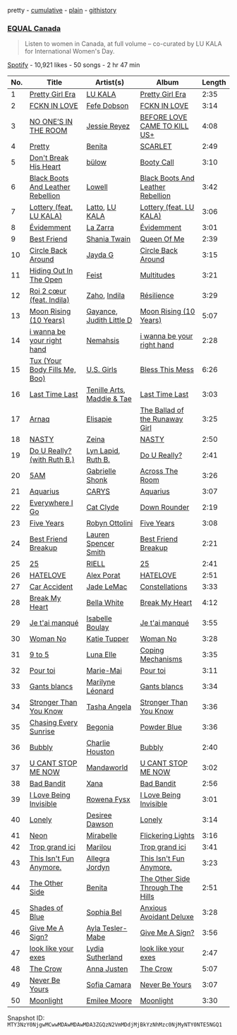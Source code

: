 pretty - [cumulative](/playlists/cumulative/37i9dQZF1DX3vtLopew4fC.md) - [plain](/playlists/plain/37i9dQZF1DX3vtLopew4fC) - [githistory](https://github.githistory.xyz/mackorone/spotify-playlist-archive/blob/main/playlists/plain/37i9dQZF1DX3vtLopew4fC)

### [EQUAL Canada](https://open.spotify.com/playlist/37i9dQZF1DX3vtLopew4fC)

> Listen to women in Canada, at full volume – co\-curated by LU KALA for International Women's Day.

[Spotify](https://open.spotify.com/user/spotify) - 10,921 likes - 50 songs - 2 hr 47 min

| No. | Title | Artist(s) | Album | Length |
|---|---|---|---|---|
| 1 | [Pretty Girl Era](https://open.spotify.com/track/3w6JB9UckmYZBn4Tsq2kpM) | [LU KALA](https://open.spotify.com/artist/5R1cUyk9ysrruOo4ErpGjg) | [Pretty Girl Era](https://open.spotify.com/album/6G32ymoo3YjIUKVMGIKJUY) | 2:35 |
| 2 | [FCKN IN LOVE](https://open.spotify.com/track/2UN1L1asI3uKQCijznnz8Z) | [Fefe Dobson](https://open.spotify.com/artist/0mzTssRDPIQVH5wSNzOdFZ) | [FCKN IN LOVE](https://open.spotify.com/album/6E9vd6KQ1xdRmiwx7YmGO9) | 3:14 |
| 3 | [NO ONE’S IN THE ROOM](https://open.spotify.com/track/2C6QUOsR7PfEm3EpXOLvjv) | [Jessie Reyez](https://open.spotify.com/artist/3KedxarmBCyFBevnqQHy3P) | [BEFORE LOVE CAME TO KILL US+](https://open.spotify.com/album/6TtJmwgLMiPLePBuso4vay) | 4:08 |
| 4 | [Pretty](https://open.spotify.com/track/2ARyZvxGYqUaUgAtqwyBsq) | [Benita](https://open.spotify.com/artist/7eg1HMzWrYIgVFtoq4UZZA) | [SCARLET](https://open.spotify.com/album/2r4VnfYwKcsNFoBlwIhW1k) | 2:49 |
| 5 | [Don't Break His Heart](https://open.spotify.com/track/4oEcuqBIgLEvWJGlZoRqQ6) | [bülow](https://open.spotify.com/artist/5vBrKGOjN10BMwB0cJADj4) | [Booty Call](https://open.spotify.com/album/4btdT0MHZpeqLNqY32VuKB) | 3:10 |
| 6 | [Black Boots And Leather Rebellion](https://open.spotify.com/track/0NXP4ludZAzYM7Z8IHZu0X) | [Lowell](https://open.spotify.com/artist/3MJ2o2vTovueQARKmOzHls) | [Black Boots And Leather Rebellion](https://open.spotify.com/album/5bUXsJJChr9ugC6zD9Bmj4) | 3:42 |
| 7 | [Lottery \(feat\. LU KALA\)](https://open.spotify.com/track/1JUtrCqYzJ80tcAzMbCvir) | [Latto](https://open.spotify.com/artist/3MdXrJWsbVzdn6fe5JYkSQ), [LU KALA](https://open.spotify.com/artist/5R1cUyk9ysrruOo4ErpGjg) | [Lottery \(feat\. LU KALA\)](https://open.spotify.com/album/2cMtG6iuA7hXGNb4DHVql4) | 3:06 |
| 8 | [Évidemment](https://open.spotify.com/track/18ZX6YaDSOopXPRvfIh8DM) | [La Zarra](https://open.spotify.com/artist/0NkmvuSD5Pm8zucjwIpChS) | [Évidemment](https://open.spotify.com/album/1V6nmlYGcUbCOfzfhofGPI) | 3:01 |
| 9 | [Best Friend](https://open.spotify.com/track/3OCTonHd9l53kBjGFvW29a) | [Shania Twain](https://open.spotify.com/artist/5e4Dhzv426EvQe3aDb64jL) | [Queen Of Me](https://open.spotify.com/album/4vgoKoyq3ep6PLN25XtS6w) | 2:39 |
| 10 | [Circle Back Around](https://open.spotify.com/track/222xHxHw2MXwNX2qRFO6cB) | [Jayda G](https://open.spotify.com/artist/3NKVm2Jedcf6ibJr6pMUVx) | [Circle Back Around](https://open.spotify.com/album/4crvOlmTqKOcYeZkNs3D33) | 3:15 |
| 11 | [Hiding Out In The Open](https://open.spotify.com/track/6rN8cR7iEcC1hAlHF4UpSN) | [Feist](https://open.spotify.com/artist/6CWTBjOJK75cTE8Xv8u1kj) | [Multitudes](https://open.spotify.com/album/4GErH8Za9b4VutH8jTSU1o) | 3:21 |
| 12 | [Roi 2 cœur \(feat\. Indila\)](https://open.spotify.com/track/6nYW5D9TyWomuS9hW6wDuY) | [Zaho](https://open.spotify.com/artist/0vN920jukdAbErvjo2OJ2o), [Indila](https://open.spotify.com/artist/0FEJqmeLRzsXj8hgcZaAyB) | [Résilience](https://open.spotify.com/album/7pv5ansWsFSWQbN7uTJvQ2) | 3:29 |
| 13 | [Moon Rising \(10 Years\)](https://open.spotify.com/track/1Ss2yRnWazM2Vp7j4QZZ6c) | [Gayance](https://open.spotify.com/artist/6HkmFbqw9k63LmmlBlCQic), [Judith Little D](https://open.spotify.com/artist/5ndKESqmhnZNtrRnYeqHBz) | [Moon Rising \(10 Years\)](https://open.spotify.com/album/5A7UKjX9QT6yADRDVMFIOP) | 5:07 |
| 14 | [i wanna be your right hand](https://open.spotify.com/track/68SNAUUgO2XwxykrEboEZN) | [Nemahsis](https://open.spotify.com/artist/3IoGpeLyopeqGwiD4Nnt1f) | [i wanna be your right hand](https://open.spotify.com/album/1Qo5P3fZvirEKp6sKXEoYT) | 2:28 |
| 15 | [Tux \(Your Body Fills Me, Boo\)](https://open.spotify.com/track/0cCGlP0ciQgqsg095WoRI7) | [U.S\. Girls](https://open.spotify.com/artist/3AHFDfqhSqPBecjQDIOIJA) | [Bless This Mess](https://open.spotify.com/album/5aGGbXFpuBcMzc8o6TORY9) | 6:26 |
| 16 | [Last Time Last](https://open.spotify.com/track/09pr49bPWb2OKkDSvxKn2s) | [Tenille Arts](https://open.spotify.com/artist/0gSAxSvAApQc71cTpoXDFu), [Maddie & Tae](https://open.spotify.com/artist/34bhyY8jfKez7uKakMfy4y) | [Last Time Last](https://open.spotify.com/album/0N4b2e4iIY4uIKUI7kikks) | 3:03 |
| 17 | [Arnaq](https://open.spotify.com/track/7eMFZDDVezqN2tOEBOU29v) | [Elisapie](https://open.spotify.com/artist/37Hkw3PjSoS9k06WwMibM3) | [The Ballad of the Runaway Girl](https://open.spotify.com/album/4thL3jIVt8oFNZgvnHslkU) | 3:25 |
| 18 | [NASTY](https://open.spotify.com/track/3GxW7jtmUatEqM14hZdKFC) | [Zeina](https://open.spotify.com/artist/2saNOYtb2v8aXMmezcwAiI) | [NASTY](https://open.spotify.com/album/5oYotxU1JNdejw1yaDFfEF) | 2:50 |
| 19 | [Do U Really? \(with Ruth B.\)](https://open.spotify.com/track/0y6M5yh5WYBZXBTrAAp3cy) | [Lyn Lapid](https://open.spotify.com/artist/4pfy05cNNTacuOQ6SiSu4v), [Ruth B.](https://open.spotify.com/artist/2WzaAvm2bBCf4pEhyuDgCY) | [Do U Really?](https://open.spotify.com/album/0GF4XbJWS3wXBssOfKFbb6) | 2:41 |
| 20 | [5AM](https://open.spotify.com/track/3riOdbVB5Ma1SrhKjBt7bl) | [Gabrielle Shonk](https://open.spotify.com/artist/5Vj7LABYdzz3ZBt1EhDIoQ) | [Across The Room](https://open.spotify.com/album/5xD3AZ3zsBzhXFCcEmULkD) | 3:26 |
| 21 | [Aquarius](https://open.spotify.com/track/6k783wDpox9VmRN7BRmoiL) | [CARYS](https://open.spotify.com/artist/7sNr4UxauWqLRElKZufDRU) | [Aquarius](https://open.spotify.com/album/0AxCatuUj3ixpetylkTyu3) | 3:07 |
| 22 | [Everywhere I Go](https://open.spotify.com/track/2JHFr3SVvWSGoFKg3kvTgw) | [Cat Clyde](https://open.spotify.com/artist/7oRT0oC3vhUGQJCL6CYYzk) | [Down Rounder](https://open.spotify.com/album/2oxTJw5q7KQZYxXipOCoa8) | 2:19 |
| 23 | [Five Years](https://open.spotify.com/track/1Sz7AlQskzUlFOCg777Blx) | [Robyn Ottolini](https://open.spotify.com/artist/2mAb9JDF63azaglqA7c9bb) | [Five Years](https://open.spotify.com/album/6nIKvEnR5atH4nZjQ6adFE) | 3:08 |
| 24 | [Best Friend Breakup](https://open.spotify.com/track/5rKMN0bKdqcGWo1iLvv30Y) | [Lauren Spencer Smith](https://open.spotify.com/artist/79AyR6ATpj2LTPxfb6FX50) | [Best Friend Breakup](https://open.spotify.com/album/6mF1bVrioCxksnRBHUN7Ej) | 2:21 |
| 25 | [25](https://open.spotify.com/track/5MqU9NhTlMa3DxwEhE6z9J) | [RIELL](https://open.spotify.com/artist/0xD6n0wj7aqV5g5LcRNBUd) | [25](https://open.spotify.com/album/2IAppLYgcRpa7FC6oNFbOV) | 2:41 |
| 26 | [HATELOVE](https://open.spotify.com/track/0zDBdVVqplM1fraqw0Au81) | [Alex Porat](https://open.spotify.com/artist/3aROeSNBd69DWHpcyyMOcI) | [HATELOVE](https://open.spotify.com/album/3HXLsudy18Zldq74H5KP5R) | 2:51 |
| 27 | [Car Accident](https://open.spotify.com/track/0fOwJiPxWs5Wp8IggTSYAE) | [Jade LeMac](https://open.spotify.com/artist/4JnJjqxsTp8E5rZsyITf63) | [Constellations](https://open.spotify.com/album/4b1xWMGSJAtnnQxd2JVDw6) | 3:33 |
| 28 | [Break My Heart](https://open.spotify.com/track/27ZePBIuQwaBQ1PgqwdL8t) | [Bella White](https://open.spotify.com/artist/7Bk7ojRJfkv48w69JNF66V) | [Break My Heart](https://open.spotify.com/album/5268EaZWA8tsSTTWHrDGbF) | 4:12 |
| 29 | [Je t'ai manqué](https://open.spotify.com/track/7d8Fk8bxao3O9A3rqgG6GM) | [Isabelle Boulay](https://open.spotify.com/artist/5gx3I0a3G8F4hui6GZLfQF) | [Je t'ai manqué](https://open.spotify.com/album/330ZfKjrGDutgAkyp0vawf) | 3:55 |
| 30 | [Woman No](https://open.spotify.com/track/1FmvLSFlQNc2z8BFGOP8kn) | [Katie Tupper](https://open.spotify.com/artist/4uReB9HwMdEgwDXredJoVW) | [Woman No](https://open.spotify.com/album/7fSmCvKf3HjfCiq3dGDFP2) | 3:28 |
| 31 | [9 to 5](https://open.spotify.com/track/5iOnROz3fXBKBlv0Kapgs4) | [Luna Elle](https://open.spotify.com/artist/76FMyQJ8BGZA762QQc0X8Q) | [Coping Mechanisms](https://open.spotify.com/album/4hBCs9ps7wBk5BmjMT64Oc) | 3:35 |
| 32 | [Pour toi](https://open.spotify.com/track/4OOCL2Sfbm6VVy8KrcuTjO) | [Marie\-Mai](https://open.spotify.com/artist/1BmW7gk5sNUff7U3JEWqxa) | [Pour toi](https://open.spotify.com/album/6lIdkfl8jfTmc4xMaG6JwG) | 3:11 |
| 33 | [Gants blancs](https://open.spotify.com/track/2LvkbJtiU8zBRZnBWqra43) | [Marilyne Léonard](https://open.spotify.com/artist/00WvHy3wvdUV4WSvvc0N5p) | [Gants blancs](https://open.spotify.com/album/4ll73k9KZOaVPVWh54VlIL) | 3:34 |
| 34 | [Stronger Than You Know](https://open.spotify.com/track/566iyMrmzbowNCMDO0eOO3) | [Tasha Angela](https://open.spotify.com/artist/55icKM7WkjXWnyfvCTlqbk) | [Stronger Than You Know](https://open.spotify.com/album/5xGwWSDZVRk6KAAntKONuX) | 3:36 |
| 35 | [Chasing Every Sunrise](https://open.spotify.com/track/0Ygba8PsSx8nb6LmgXaTje) | [Begonia](https://open.spotify.com/artist/4imuw38jkxPpTDqeMZDZD6) | [Powder Blue](https://open.spotify.com/album/0kr5NBd2qdQNeZhzke5tHz) | 3:36 |
| 36 | [Bubbly](https://open.spotify.com/track/5Yxw8MJcI4AT58ur7e04Fw) | [Charlie Houston](https://open.spotify.com/artist/6BkSTbIWZrLZZK0sa2GehR) | [Bubbly](https://open.spotify.com/album/3Ow42KfNDAWbBmCIZ7YK5E) | 2:40 |
| 37 | [U CANT STOP ME NOW](https://open.spotify.com/track/7frTfDcziY9MJKaxh9o2cB) | [Mandaworld](https://open.spotify.com/artist/2N6Ed6g2uFyP2D03Bxo3x3) | [U CANT STOP ME NOW](https://open.spotify.com/album/7usNqMOvyt0qBKCoJvGaJu) | 3:02 |
| 38 | [Bad Bandit](https://open.spotify.com/track/4QplA72qE5A9htCwy4D8DW) | [Xana](https://open.spotify.com/artist/5Ui0TOcqUVmXQORMMkMaD3) | [Bad Bandit](https://open.spotify.com/album/3SXPaUh3diFv1M7djRxx5b) | 2:56 |
| 39 | [I Love Being Invisible](https://open.spotify.com/track/41soii7TsX2M2AIAAOsNh5) | [Rowena Fysx](https://open.spotify.com/artist/6y4JQgtvRMTNfA5YVMPv3p) | [I Love Being Invisible](https://open.spotify.com/album/1AQByoYFbZI7v8YNGquSfI) | 3:01 |
| 40 | [Lonely](https://open.spotify.com/track/0NMS0WFFMlNhEkJKuXfddr) | [Desiree Dawson](https://open.spotify.com/artist/1BeMe0yy4Sqo29rnqkZ1tc) | [Lonely](https://open.spotify.com/album/2UPii1T7OEUaBHwINMykwN) | 3:14 |
| 41 | [Neon](https://open.spotify.com/track/2M2MpJLcjmuXYDbFrA8OoE) | [Mirabelle](https://open.spotify.com/artist/7ccDEQF3klS28iA5TI3b6m) | [Flickering Lights](https://open.spotify.com/album/6w8iEyywSIzRUayxEjr9JC) | 3:16 |
| 42 | [Trop grand ici](https://open.spotify.com/track/6q5WRPrbJOQ4wbH41OSWHW) | [Marilou](https://open.spotify.com/artist/502LJ9OJfK5m2p1CGDx8vf) | [Trop grand ici](https://open.spotify.com/album/3S87e7C5pMtzaAJ5G035Kf) | 3:41 |
| 43 | [This Isn't Fun Anymore.](https://open.spotify.com/track/38YA1CLtYc9nhdBCxvait9) | [Allegra Jordyn](https://open.spotify.com/artist/2CVFLhroSUN5E5r8FW25LR) | [This Isn't Fun Anymore.](https://open.spotify.com/album/0Y0eGM7zEFtcRk2hgzcTI1) | 3:23 |
| 44 | [The Other Side](https://open.spotify.com/track/4mCxb7qGqQ0aKZBaGiQ7Zb) | [Benita](https://open.spotify.com/artist/7eg1HMzWrYIgVFtoq4UZZA) | [The Other Side Through The Hills](https://open.spotify.com/album/5LUBcV7g3FG9OHfQwBRTdb) | 2:51 |
| 45 | [Shades of Blue](https://open.spotify.com/track/2SzMY8c3D8aY2csmLVfuRZ) | [Sophia Bel](https://open.spotify.com/artist/6WJnpSVDynCWGrhJcSQIm6) | [Anxious Avoidant Deluxe](https://open.spotify.com/album/5PBjnHGcfnEvAfa66w0eE7) | 3:28 |
| 46 | [Give Me A Sign?](https://open.spotify.com/track/7pccPyIVWGHZ7LF9V7FdTK) | [Ayla Tesler\-Mabe](https://open.spotify.com/artist/3BEEiUnWFsmP8EbK0QCe1O) | [Give Me A Sign?](https://open.spotify.com/album/60YXL5gJybKpZiZrTxYe6X) | 3:56 |
| 47 | [look like your exes](https://open.spotify.com/track/38c3PK0vg2yrzkVds9tofG) | [Lydia Sutherland](https://open.spotify.com/artist/7DgQFc0bdKC4LcyAPy6gyW) | [look like your exes](https://open.spotify.com/album/5D96WiGBwafG5b9iBeYEKJ) | 2:47 |
| 48 | [The Crow](https://open.spotify.com/track/2ra96QX8uA7Gl74A3VYiwK) | [Anna Justen](https://open.spotify.com/artist/5I7Lr9ifQWQv9UdzU9BZr7) | [The Crow](https://open.spotify.com/album/6yIBwEcBa1Fk6m8eDK15Oa) | 5:07 |
| 49 | [Never Be Yours](https://open.spotify.com/track/5lSFXnuWpDpOv9unx2gwFr) | [Sofia Camara](https://open.spotify.com/artist/5bdLfpk3TpFVwrlHWmPL55) | [Never Be Yours](https://open.spotify.com/album/5kurSw80ftphOZwKYswRGZ) | 3:07 |
| 50 | [Moonlight](https://open.spotify.com/track/4TCWeqUkZ8u7nlvAqwpA1y) | [Emilee Moore](https://open.spotify.com/artist/21k39bIiVAame9O5MWRS4m) | [Moonlight](https://open.spotify.com/album/7eWNIAtdsddOL7t8zsRTPv) | 3:30 |

Snapshot ID: `MTY3NzY0NjgwMCwwMDAwMDAwMDA3ZGQzN2VmMDdjMjBkYzNhMzc0NjMyNTY0NTE5NGQ1`
